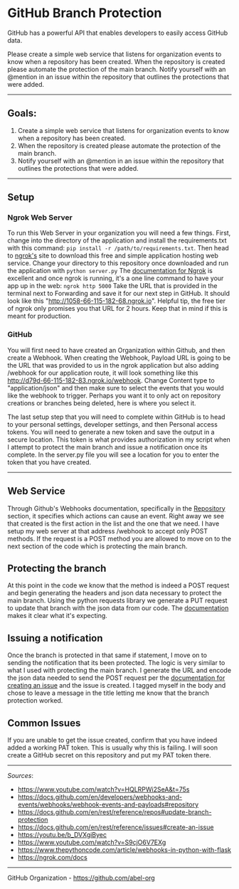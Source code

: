 # GitHub Branch Protection

GitHub has a powerful API that enables developers to easily access GitHub data.

Please create a simple web service that listens for organization events to know when a repository has been created. When the repository is created please automate the protection of the main branch. Notify yourself with an @mention in an issue within the repository that outlines the protections that were added.

--------------------

## Goals:
1) Create a simple web service that listens for organization events to know when a repository has been created.
2) When the repository is created please automate the protection of the main branch.
3) Notify yourself with an @mention in an issue within the repository that outlines the protections that were added.

----------------------

## Setup
### Ngrok Web Server
To run this Web Server in your organization you will need a few things. First, change into the directory of the application and install the requirements.txt with this command: ```pip install -r /path/to/requirements.txt```. Then head to [ngrok's](https://ngrok.com/download) site to download this free and simple application hosting web service. Change your directory to this repository once downloaded and run the application with 
```python server.py```
The [documentation for Ngrok](https://ngrok.com/docs) is excellent and once ngrok is running, it's a one line command to have your app up in the web: 
```ngrok http 5000```
Take the URL that is provided in the terminal next to Forwarding and save it for our next step in GitHub. It should look like this "http://1058-66-115-182-68.ngrok.io". Helpful tip, the free tier of ngrok only promises you that URL for 2 hours. Keep that in mind if this is meant for production. 

### GitHub
You will first need to have created an Organization within Github, and then create a Webhook. When creating the Webhook, Payload URL is going to be the URL that was provided to us in the ngrok application but also adding /webhook for our application route, it will look something like this http://d79d-66-115-182-83.ngrok.io/webhook. Change Content type to "application/json" and then make sure to select the events that you would like the webhook to trigger. Perhaps you want it to only act on repository creations or branches being deleted, here is where you select it. 

The last setup step that you will need to complete within GitHub is to head to your personal settings, developer settings, and then Personal access tokens. You will need to generate a new token and save the output in a secure location. This token is what provides authorization in my script when I attempt to protect the main branch and issue a notification once its complete. In the server.py file you will see a location for you to enter the token that you have created. 

-----------

## Web Service
Through Github's Webhooks documentation, specifically in the [Repository](https://docs.github.com/en/developers/webhooks-and-events/webhooks/webhook-events-and-payloads#repository) section, it specifies which actions can cause an event. Right away we see that created is the first action in the list and the one that we need. I have setup my web server at that address /webhook to accept only POST methods. If the request is a POST method you are allowed to move on to the next section of the code which is protecting the main branch. 


## Protecting the branch
At this point in the code we know that the method is indeed a POST request and begin generating the headers and json data necessary to protect the main branch. Using the python requests library we generate a PUT request to update that branch with the json data from our code. The [documentation](https://docs.github.com/en/rest/reference/repos#update-branch-protection) makes it clear what it's expecting. 


## Issuing a notification
Once the branch is protected in that same if statement, I move on to sending the notification that its been protected. The logic is very similar to what I used with protecting the main branch. I generate the URL and encode the json data needed to send the POST request per the [documentation for creating an issue](https://docs.github.com/en/rest/reference/issues#create-an-issue) and the issue is created. I tagged myself in the body and chose to leave a message in the title letting me know that the branch protection worked. 

## Common Issues
If you are unable to get the issue created, confirm that you have indeed added a working PAT token. This is usually why this is failing. I will soon create a GitHub secret on this repository and put my PAT token there. 

----------------------
*Sources*:
  * https://www.youtube.com/watch?v=HQLRPWi2SeA&t=75s
  * https://docs.github.com/en/developers/webhooks-and-events/webhooks/webhook-events-and-payloads#repository
  * https://docs.github.com/en/rest/reference/repos#update-branch-protection
  * https://docs.github.com/en/rest/reference/issues#create-an-issue
  * https://youtu.be/b_DVXgiByec
  * https://www.youtube.com/watch?v=S9cjO6V7EXg
  * https://www.thepythoncode.com/article/webhooks-in-python-with-flask
  * https://ngrok.com/docs
----------------------

GitHub Organization - https://github.com/abel-org
